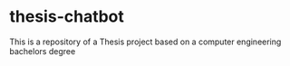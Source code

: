 # thesis-chatbot

This is a repository of a Thesis project based on a computer engineering bachelors degree
